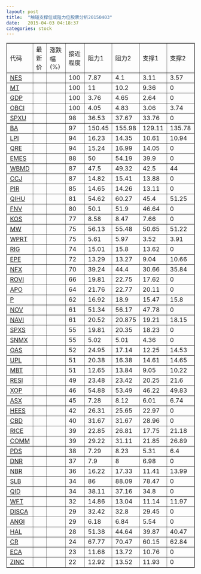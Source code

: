 ```yaml
---
layout: post
title:  "触碰支撑位或阻力位股票分析20150403"
date:   2015-04-03 04:18:37
categories: stock
---
```

<script type="text/javascript">
var stockList = []
stockList.push('gb_nes');
stockList.push('gb_mt');
stockList.push('gb_gdp');
stockList.push('gb_obci');
stockList.push('gb_spxu');
stockList.push('gb_ba');
stockList.push('gb_lpi');
stockList.push('gb_qre');
stockList.push('gb_emes');
stockList.push('gb_wbmd');
stockList.push('gb_ccj');
stockList.push('gb_pir');
stockList.push('gb_qihu');
stockList.push('gb_fnv');
stockList.push('gb_kos');
stockList.push('gb_mw');
stockList.push('gb_wprt');
stockList.push('gb_rig');
stockList.push('gb_epe');
stockList.push('gb_nfx');
stockList.push('gb_rovi');
stockList.push('gb_apo');
stockList.push('gb_p');
stockList.push('gb_nov');
stockList.push('gb_navi');
stockList.push('gb_spxs');
stockList.push('gb_snmx');
stockList.push('gb_oas');
stockList.push('gb_upl');
stockList.push('gb_mbt');
stockList.push('gb_resi');
stockList.push('gb_xop');
stockList.push('gb_asx');
stockList.push('gb_hees');
stockList.push('gb_cbd');
stockList.push('gb_rice');
stockList.push('gb_comm');
stockList.push('gb_pds');
stockList.push('gb_dnr');
stockList.push('gb_nbr');
stockList.push('gb_slb');
stockList.push('gb_qid');
stockList.push('gb_wft');
stockList.push('gb_disca');
stockList.push('gb_angi');
stockList.push('gb_hal');
stockList.push('gb_cr');
stockList.push('gb_eca');
stockList.push('gb_zinc');
</script>
<table border="1">
 <tr>
 <td>代码</td>
 <td>最新价</td>
 <td>涨跌幅(%)</td>
 <td>接近程度</td>
 <td>阻力1</td>
 <td>阻力2</td>
 <td>支撑1</td>
 <td>支撑2</td>
</tr>
  <tr id="nes" class="green">
  <td><a href="http://stock.finance.sina.com.cn/usstock/quotes/NES.html" target="_blank">NES</a></td><td></td><td></td><td>100</td><td>7.87</td><td>4.1</td><td>3.11</td><td>3.57</td></tr>
  <tr id="mt" class="green">
  <td><a href="http://stock.finance.sina.com.cn/usstock/quotes/MT.html" target="_blank">MT</a></td><td></td><td></td><td>100</td><td>11</td><td>10.2</td><td>9.36</td><td>0</td></tr>
  <tr id="gdp" class="red">
  <td><a href="http://stock.finance.sina.com.cn/usstock/quotes/GDP.html" target="_blank">GDP</a></td><td></td><td></td><td>100</td><td>3.76</td><td>4.65</td><td>2.64</td><td>0</td></tr>
  <tr id="obci" class="red">
  <td><a href="http://stock.finance.sina.com.cn/usstock/quotes/OBCI.html" target="_blank">OBCI</a></td><td></td><td></td><td>100</td><td>4.05</td><td>4.83</td><td>3.06</td><td>3.74</td></tr>
  <tr id="spxu" class="red">
  <td><a href="http://stock.finance.sina.com.cn/usstock/quotes/SPXU.html" target="_blank">SPXU</a></td><td></td><td></td><td>98</td><td>36.53</td><td>37.67</td><td>33.76</td><td>0</td></tr>
  <tr id="ba" class="red">
  <td><a href="http://stock.finance.sina.com.cn/usstock/quotes/BA.html" target="_blank">BA</a></td><td></td><td></td><td>97</td><td>150.45</td><td>155.98</td><td>129.11</td><td>135.78</td></tr>
  <tr id="lpi" class="red">
  <td><a href="http://stock.finance.sina.com.cn/usstock/quotes/LPI.html" target="_blank">LPI</a></td><td></td><td></td><td>94</td><td>16.23</td><td>14.35</td><td>10.61</td><td>10.94</td></tr>
  <tr id="qre" class="red">
  <td><a href="http://stock.finance.sina.com.cn/usstock/quotes/QRE.html" target="_blank">QRE</a></td><td></td><td></td><td>94</td><td>15.24</td><td>16.99</td><td>14.05</td><td>0</td></tr>
  <tr id="emes" class="red">
  <td><a href="http://stock.finance.sina.com.cn/usstock/quotes/EMES.html" target="_blank">EMES</a></td><td></td><td></td><td>88</td><td>50</td><td>54.19</td><td>39.9</td><td>0</td></tr>
  <tr id="wbmd" class="green">
  <td><a href="http://stock.finance.sina.com.cn/usstock/quotes/WBMD.html" target="_blank">WBMD</a></td><td></td><td></td><td>87</td><td>47.5</td><td>49.32</td><td>42.5</td><td>44</td></tr>
  <tr id="ccj" class="red">
  <td><a href="http://stock.finance.sina.com.cn/usstock/quotes/CCJ.html" target="_blank">CCJ</a></td><td></td><td></td><td>87</td><td>14.82</td><td>15.41</td><td>13.88</td><td>0</td></tr>
  <tr id="pir" class="green">
  <td><a href="http://stock.finance.sina.com.cn/usstock/quotes/PIR.html" target="_blank">PIR</a></td><td></td><td></td><td>85</td><td>14.65</td><td>14.26</td><td>13.11</td><td>0</td></tr>
  <tr id="qihu" class="green">
  <td><a href="http://stock.finance.sina.com.cn/usstock/quotes/QIHU.html" target="_blank">QIHU</a></td><td></td><td></td><td>81</td><td>54.62</td><td>60.27</td><td>45.4</td><td>51.25</td></tr>
  <tr id="fnv" class="red">
  <td><a href="http://stock.finance.sina.com.cn/usstock/quotes/FNV.html" target="_blank">FNV</a></td><td></td><td></td><td>80</td><td>50.1</td><td>51.9</td><td>46.64</td><td>0</td></tr>
  <tr id="kos" class="red">
  <td><a href="http://stock.finance.sina.com.cn/usstock/quotes/KOS.html" target="_blank">KOS</a></td><td></td><td></td><td>77</td><td>8.58</td><td>8.47</td><td>7.66</td><td>0</td></tr>
  <tr id="mw" class="green">
  <td><a href="http://stock.finance.sina.com.cn/usstock/quotes/MW.html" target="_blank">MW</a></td><td></td><td></td><td>75</td><td>56.13</td><td>55.48</td><td>50.65</td><td>51.22</td></tr>
  <tr id="wprt" class="green">
  <td><a href="http://stock.finance.sina.com.cn/usstock/quotes/WPRT.html" target="_blank">WPRT</a></td><td></td><td></td><td>75</td><td>5.61</td><td>5.97</td><td>3.52</td><td>3.91</td></tr>
  <tr id="rig" class="red">
  <td><a href="http://stock.finance.sina.com.cn/usstock/quotes/RIG.html" target="_blank">RIG</a></td><td></td><td></td><td>74</td><td>15.01</td><td>15.8</td><td>13.62</td><td>0</td></tr>
  <tr id="epe" class="green">
  <td><a href="http://stock.finance.sina.com.cn/usstock/quotes/EPE.html" target="_blank">EPE</a></td><td></td><td></td><td>72</td><td>13.29</td><td>13.27</td><td>9.04</td><td>10.66</td></tr>
  <tr id="nfx" class="green">
  <td><a href="http://stock.finance.sina.com.cn/usstock/quotes/NFX.html" target="_blank">NFX</a></td><td></td><td></td><td>70</td><td>39.24</td><td>44.4</td><td>30.66</td><td>35.84</td></tr>
  <tr id="rovi" class="green">
  <td><a href="http://stock.finance.sina.com.cn/usstock/quotes/ROVI.html" target="_blank">ROVI</a></td><td></td><td></td><td>66</td><td>19.81</td><td>22.75</td><td>17.62</td><td>0</td></tr>
  <tr id="apo" class="red">
  <td><a href="http://stock.finance.sina.com.cn/usstock/quotes/APO.html" target="_blank">APO</a></td><td></td><td></td><td>64</td><td>21.76</td><td>22.77</td><td>20.11</td><td>0</td></tr>
  <tr id="p" class="green">
  <td><a href="http://stock.finance.sina.com.cn/usstock/quotes/P.html" target="_blank">P</a></td><td></td><td></td><td>62</td><td>16.92</td><td>18.9</td><td>15.47</td><td>15.8</td></tr>
  <tr id="nov" class="red">
  <td><a href="http://stock.finance.sina.com.cn/usstock/quotes/NOV.html" target="_blank">NOV</a></td><td></td><td></td><td>61</td><td>51.34</td><td>56.17</td><td>47.78</td><td>0</td></tr>
  <tr id="navi" class="red">
  <td><a href="http://stock.finance.sina.com.cn/usstock/quotes/NAVI.html" target="_blank">NAVI</a></td><td></td><td></td><td>61</td><td>20.52</td><td>20.875</td><td>19.21</td><td>18.15</td></tr>
  <tr id="spxs" class="red">
  <td><a href="http://stock.finance.sina.com.cn/usstock/quotes/SPXS.html" target="_blank">SPXS</a></td><td></td><td></td><td>55</td><td>19.81</td><td>20.35</td><td>18.23</td><td>0</td></tr>
  <tr id="snmx" class="green">
  <td><a href="http://stock.finance.sina.com.cn/usstock/quotes/SNMX.html" target="_blank">SNMX</a></td><td></td><td></td><td>55</td><td>5.02</td><td>5.01</td><td>4.36</td><td>0</td></tr>
  <tr id="oas" class="green">
  <td><a href="http://stock.finance.sina.com.cn/usstock/quotes/OAS.html" target="_blank">OAS</a></td><td></td><td></td><td>52</td><td>24.95</td><td>17.14</td><td>12.25</td><td>14.53</td></tr>
  <tr id="upl" class="red">
  <td><a href="http://stock.finance.sina.com.cn/usstock/quotes/UPL.html" target="_blank">UPL</a></td><td></td><td></td><td>51</td><td>20.38</td><td>16.38</td><td>14.61</td><td>14.65</td></tr>
  <tr id="mbt" class="green">
  <td><a href="http://stock.finance.sina.com.cn/usstock/quotes/MBT.html" target="_blank">MBT</a></td><td></td><td></td><td>51</td><td>12.65</td><td>13.84</td><td>9.05</td><td>10.22</td></tr>
  <tr id="resi" class="green">
  <td><a href="http://stock.finance.sina.com.cn/usstock/quotes/RESI.html" target="_blank">RESI</a></td><td></td><td></td><td>49</td><td>23.48</td><td>23.42</td><td>20.25</td><td>21.6</td></tr>
  <tr id="xop" class="green">
  <td><a href="http://stock.finance.sina.com.cn/usstock/quotes/XOP.html" target="_blank">XOP</a></td><td></td><td></td><td>46</td><td>54.88</td><td>53.49</td><td>46.22</td><td>49.83</td></tr>
  <tr id="asx" class="red">
  <td><a href="http://stock.finance.sina.com.cn/usstock/quotes/ASX.html" target="_blank">ASX</a></td><td></td><td></td><td>45</td><td>7.28</td><td>8.12</td><td>6.01</td><td>6.74</td></tr>
  <tr id="hees" class="red">
  <td><a href="http://stock.finance.sina.com.cn/usstock/quotes/HEES.html" target="_blank">HEES</a></td><td></td><td></td><td>42</td><td>26.31</td><td>25.65</td><td>22.97</td><td>0</td></tr>
  <tr id="cbd" class="red">
  <td><a href="http://stock.finance.sina.com.cn/usstock/quotes/CBD.html" target="_blank">CBD</a></td><td></td><td></td><td>40</td><td>31.67</td><td>31.67</td><td>28.96</td><td>0</td></tr>
  <tr id="rice" class="green">
  <td><a href="http://stock.finance.sina.com.cn/usstock/quotes/RICE.html" target="_blank">RICE</a></td><td></td><td></td><td>39</td><td>22.85</td><td>26.81</td><td>17.75</td><td>21.18</td></tr>
  <tr id="comm" class="red">
  <td><a href="http://stock.finance.sina.com.cn/usstock/quotes/COMM.html" target="_blank">COMM</a></td><td></td><td></td><td>39</td><td>29.22</td><td>31.11</td><td>21.85</td><td>26.89</td></tr>
  <tr id="pds" class="green">
  <td><a href="http://stock.finance.sina.com.cn/usstock/quotes/PDS.html" target="_blank">PDS</a></td><td></td><td></td><td>38</td><td>7.29</td><td>8.23</td><td>5.31</td><td>6.4</td></tr>
  <tr id="dnr" class="red">
  <td><a href="http://stock.finance.sina.com.cn/usstock/quotes/DNR.html" target="_blank">DNR</a></td><td></td><td></td><td>37</td><td>7.9</td><td>8</td><td>6.98</td><td>0</td></tr>
  <tr id="nbr" class="green">
  <td><a href="http://stock.finance.sina.com.cn/usstock/quotes/NBR.html" target="_blank">NBR</a></td><td></td><td></td><td>36</td><td>16.22</td><td>17.33</td><td>11.41</td><td>13.99</td></tr>
  <tr id="slb" class="red">
  <td><a href="http://stock.finance.sina.com.cn/usstock/quotes/SLB.html" target="_blank">SLB</a></td><td></td><td></td><td>34</td><td>86</td><td>88.09</td><td>78.47</td><td>0</td></tr>
  <tr id="qid" class="green">
  <td><a href="http://stock.finance.sina.com.cn/usstock/quotes/QID.html" target="_blank">QID</a></td><td></td><td></td><td>34</td><td>38.11</td><td>37.16</td><td>34.8</td><td>0</td></tr>
  <tr id="wft" class="red">
  <td><a href="http://stock.finance.sina.com.cn/usstock/quotes/WFT.html" target="_blank">WFT</a></td><td></td><td></td><td>32</td><td>14.86</td><td>13.04</td><td>11.14</td><td>11.97</td></tr>
  <tr id="disca" class="red">
  <td><a href="http://stock.finance.sina.com.cn/usstock/quotes/DISCA.html" target="_blank">DISCA</a></td><td></td><td></td><td>29</td><td>32.42</td><td>32.8</td><td>29.45</td><td>0</td></tr>
  <tr id="angi" class="green">
  <td><a href="http://stock.finance.sina.com.cn/usstock/quotes/ANGI.html" target="_blank">ANGI</a></td><td></td><td></td><td>29</td><td>6.18</td><td>6.84</td><td>5.54</td><td>0</td></tr>
  <tr id="hal" class="red">
  <td><a href="http://stock.finance.sina.com.cn/usstock/quotes/HAL.html" target="_blank">HAL</a></td><td></td><td></td><td>28</td><td>51.38</td><td>44.64</td><td>39.87</td><td>40.47</td></tr>
  <tr id="cr" class="green">
  <td><a href="http://stock.finance.sina.com.cn/usstock/quotes/CR.html" target="_blank">CR</a></td><td></td><td></td><td>24</td><td>67.77</td><td>70.47</td><td>60.15</td><td>62.84</td></tr>
  <tr id="eca" class="red">
  <td><a href="http://stock.finance.sina.com.cn/usstock/quotes/ECA.html" target="_blank">ECA</a></td><td></td><td></td><td>23</td><td>11.68</td><td>13.72</td><td>10.76</td><td>0</td></tr>
  <tr id="zinc" class="red">
  <td><a href="http://stock.finance.sina.com.cn/usstock/quotes/ZINC.html" target="_blank">ZINC</a></td><td></td><td></td><td>22</td><td>12.92</td><td>13.52</td><td>11.93</td><td>0</td></tr>
</table>
